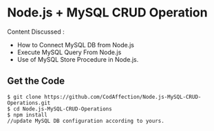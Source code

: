 # Node.js + MySQL CRUD Operation
Content Discussed : 
- How to Connect MySQL DB from Node.js
- Execute MySQL Query From Node.js
- Use of MySQL Store Procedure in Node.js.


## Get the Code

```
$ git clone https://github.com/CodAffection/Node.js-MySQL-CRUD-Operations.git
$ cd Node.js-MySQL-CRUD-Operations
$ npm install
//update MySQL DB configuration according to yours.
```


